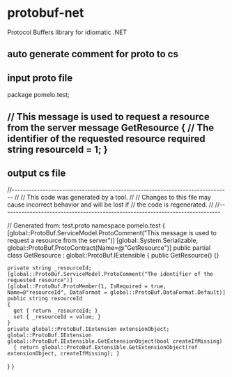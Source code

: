 # protobuf-net
Protocol Buffers library for idiomatic .NET 

auto generate comment for proto to cs
-----------------------------------------------------------
input proto file
-----------------------------------------------------------
package pomelo.test;

// This message is used to request a resource from the server
message GetResource
{
    // The identifier of the requested resource 
    required string resourceId = 1;
}
-----------------------------------------------------------
output cs file
-----------------------------------------------------------
//------------------------------------------------------------------------------
// <auto-generated>
//     This code was generated by a tool.
//
//     Changes to this file may cause incorrect behavior and will be lost if
//     the code is regenerated.
// </auto-generated>
//------------------------------------------------------------------------------


// Generated from: test.proto
namespace pomelo.test
{
  [global::ProtoBuf.ServiceModel.ProtoComment("This message is used to request a resource from the server")]
  [global::System.Serializable, global::ProtoBuf.ProtoContract(Name=@"GetResource")]
  public partial class GetResource : global::ProtoBuf.IExtensible
  {
    public GetResource() {}
    
    private string _resourceId;
    [global::ProtoBuf.ServiceModel.ProtoComment("The identifier of the requested resource")]
    [global::ProtoBuf.ProtoMember(1, IsRequired = true, Name=@"resourceId", DataFormat = global::ProtoBuf.DataFormat.Default)]
    public string resourceId
    {
      get { return _resourceId; }
      set { _resourceId = value; }
    }
    private global::ProtoBuf.IExtension extensionObject;
    global::ProtoBuf.IExtension global::ProtoBuf.IExtensible.GetExtensionObject(bool createIfMissing)
      { return global::ProtoBuf.Extensible.GetExtensionObject(ref extensionObject, createIfMissing); }
  }
}
  
